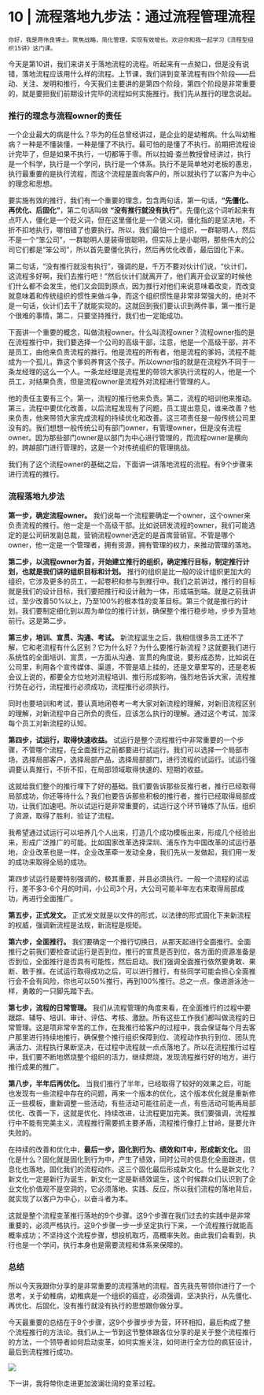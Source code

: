 # 10 | 流程落地九步法：通过流程管理流程

    你好，我是蒋伟良博士。聚焦战略，简化管理，实现有效增长。欢迎你和我一起学习《流程型组织15讲》这门课。

今天是第10讲，我们来讲关于落地流程的流程。听起来有一点拗口，但是没有说错，落地流程应该用什么样的流程。上节课，我们讲到变革流程有四个阶段——启动、关注、发明和推行，今天我们主要讲的是第四个阶段，第四个阶段是非常重要的，就是要把我们前期设计完毕的流程如何实施推行。我们先从推行的理念说起。

### 推行的理念与流程owner的责任

一个企业最大的病是什么？华为的任总曾经讲过，是企业的是幼稚病。什么叫幼稚病？一种是不懂装懂，一种是懂了不执行。最可怕的是懂了不执行。前期把流程设计完毕了，但是如果不执行，一切都等于零。所以拉姆·查兰教授曾经讲过，执行是一个科学，执行是一个学问，执行是一个体系。执行不是简单地对老板的愚忠，执行最重要的是执行流程，而这个流程是面向客户的，所以就执行了以客户为中心的理念和思想。

要实施有效的推行，我们有一个重要的理念，包含两句话，第一句话，**“先僵化、再优化、后固化”**，第二句话叫做 **“没有推行就没有执行”**。先僵化这个词听起来有点吓人，僵化是一个贬义词，但在这里僵化是一个褒义词，僵化指的是坚决地，不折不扣地执行，哪怕错了也要执行。所以，我们最怕一个组织，一群聪明人，然后不是一个“笨公司”，一群聪明人是装得很聪明，但实际上是小聪明，那些伟大的公司它们都是“笨公司”，所以首先要僵化执行，然后再优化改善，最后固化下来。

第二句话，“没有推行就没有执行”，强调的是，千万不要对伙计们说，“伙计们，这流程多好啊，我们去推行吧！”然后伙计们就离开了，他们离开会议室的时候他们什么都不会发生，他们又会回到原点，因为推行对他们来说意味着改变，而改变就意味着和传统组织的惯性来做斗争，而这个组织惯性是非常非常强大的，绝对不是一句话，伙计们去干了就能实现的。这就回到我们要认识到两件事，第一推行是个很难的事情，第二，只要坚持推行，我们也一定能成功。

下面讲一个重要的概念，叫做流程owner。什么叫流程owner？流程owner指的是在流程推行中，我们要选择一个公司的高级干部，注意，他是一个高级干部，并不是员工，由他来负责流程的推行。他是流程的所有者，他是流程的爹妈，流程不能成为一个孤儿，靠这个爹妈养育这个孩子。所以owner指的就是在流程外不同于一条龙经理的这么一个人。一条龙经理是流程里的带领大家执行流程的人，他是一个员工，对结果负责，但是流程owner是流程外对流程进行管理的人。

他的责任主要有三个。第一，流程的推行他来负责。第二，流程的培训他来推动。第三，流程中要优化改善，以后流程发现有了问题，员工提出意见，谁来改善？他来负责，他来带领大家完成流程的持续优化和改善。这三项责任是一般传统公司里没有的。我们想想一般传统公司有部门owner，有管理owner，但是没有流程owner。因为那些部门owner是以部门为中心进行管理的，而流程owner是横向的，跨越部门进行管理的，这是一个对传统组织的管理挑战。

我们有了这个流程owner的基础之后，下面讲一讲落地流程的流程。有9个步骤来进行流程的推行。

### 流程落地九步法

**第一步，确定流程owner。** 我们说每一个流程要确定一个owner，这个owner来负责流程的推行。他一定是一个高级干部。比如说研发流程的owner，我们可能选定的是公司研发副总裁，营销流程owner选定的是首席营销官。不管是哪个owner，他一定是一个管理者，拥有资源，拥有管理的权力，来推动管理的落地。

**第二步，以流程owner为首，开始建立推行的组织，确定推行目标，制定推行计划，也就是我们讲的组织目标和计划。** 推行的组织是比一般的设计组织更加大的组织，它涉及更多的员工，一起卷积和参与到推行中。我们之前讲过，推行的目标就是我们的设计目标，我们要把推行和设计融为一体，形成端到端。就是之前我讲过，至少改善50%以上，乃至100%的根本性的变革目标。第三个就是推行的计划。我们要制定细化到以周为单位的推行计划，确保整个推行稳步地，步步为营地前行。这是第二步。

**第三步，培训、宣贯、沟通、考试。** 新流程诞生之后，我相信很多员工还不了解，它和老流程有什么区别？它为什么好？为什么要推行新流程？这就要我们进行系统性的全面培训、宣贯，一方面从沟通、宣贯的角度说，要形成态势，比如说在公司里，利用各个宣传媒体、渠道，不管是墙上挂的，还是文章里写的，还是老板会议上说的，都要全方位地对流程培训、推行形成影响，强烈地告诉大家，流程推行势在必行，流程推行必须成功，流程推行必须执行。

同时也要培训和考试，要认真地闭卷考一考大家对新流程的理解，对新旧流程区别的理解，对新流程中自己所负的责任，应该怎么执行的理解。通过这个考试，加深每个员工对新流程的认知。

**第四步，试运行，取得快速收益。** 试运行是整个流程推行中非常重要的一个步骤，不管哪个流程，在全面推行之前都要进行试运行。我们可以选择一个局部市场，选择局部客户，选择局部产品，选择局部部门，进行流程的试运行。试运行强调要认真推行，不折不扣，在局部领域取得快速的、短期的收益。

这就给我们整个的推行埋下了好的基础。我们要告诉那些反推行者，推行已经取得局部成功，你还等待什么？我们也要告诉那些积极的推行者，推行已经取得局部成功，让我们加速吧。所以试运行是非常重要的，试运行这个环节锤炼了队伍，组织了资源，取得了胜利，验证了流程。

我希望通过试运行可以培养几个人出来，打造几个成功模板出来，形成几个经验出来，形成广泛推广的可能。比如国家改革选择深圳、浦东作为中国改革的试运行基地，企业改革也是一样，企业改革牵一发动全身，我们先从一发做起，我们用一发的成功来取得全局的成功。

第四步试运行是要特别强调的，极其重要，并且必须执行。一般一个流程的试运行，差不多3-6个月的时间，小公司3个月，大公司可能半年左右来取得局部成功，再进行全面推广。

**第五步，正式发文。** 正式发文就是以文件的形式，以法律的形式固化下来新流程的权威，强调新流程是法规，新流程是规矩。

**第六步，全面推行。** 我们要确定一个推行切换日，从那天起进行全面推行。全面推行之前我们要检查试运行是否到位，推行的宣贯是否到位，各方面的资源准备是否到位，全面推行是否具有可能性，然后启动。我们强调全面推行依然要勇敢、果断、敢于推。在试运行取得成功之后，可以进行推行，有些同学可能会担心全面推行会不会有风险，你也可以50%推行，再到100%推行。总之一点，像进游泳池一样，勇敢的一只脚先踏下去。

**第七步，流程的日常管理。** 我们从流程管理的角度来看，在全面推行的过程中要跟踪、辅导、培训、审计、评估、考核、激励。所有这些工作我们都叫做流程的日常管理。这是项非常辛苦的工作，在我推行给客户的过程中，我会保证每个月去客户那里进行持续地推行，确保整个推行组织保障到位、流程动作执行到位、团队充满活力、流程执行果断坚决，在过程中流程就一点点落地了。所以在流程推行过程中，我们要不断地燃烧整个组织的活力，继续燃烧，发现流程推行好的地方，进行推行成果的推广。

**第八步，半年后再优化。** 当我们推行了半年，已经取得了较好的效果之后，可能也发现有一些流程中存在的问题，再来一个版本的优化，这个版本优化就是重新修正一些模板，重新调整一些活动，有些活动可能往前走一点，有些活动可能再局部优化、改善一下，这就是优化、持续改进，让流程更加完美。我们要强调，流程推行中不能有完美主义，流程推行需要抓主要矛盾，流程推行像打上甘岭，是要允许失败的。

在持续的改善和优化中，**最后一步，固化到行为、绩效和IT中，形成新文化。** 固化是什么？固化就是固化到行为中，产生了绩效，同时公司的信息化全面跟进，信息化也落地，固化我们的流程动作。这三个固化最后形成新文化。什么是新文化？新文化一定是新行为诞生，新文化一定是新绩效诞生，这个时候群众们认识到了企业文化价值观不是空洞的，它必须落地、实践、反应，所以我们流程的落地背后，就实现了以客户为中心，以奋斗者为本。

这就是整个流程变革推行落地的9个步骤。这9个步骤在我们过去的实践中是非常重要的，必须严格执行。这9个步骤一步一步坚定执行下来，一个流程推行就能高概率成功；不坚持这个流程步骤，想投机取巧，高概率失败。由此我们会看到，执行也是一个学问，执行本身也是需要流程和体系来保障的。

### 总结

所以今天我跟你分享的是非常重要的流程落地的流程。首先我先带领你进行了一个思考，关于幼稚病，幼稚病是一个组织的癌症，必须强调，坚决执行，从先僵化、再优化、后固化，没有推行就没有执行的思想跟你做分享。

今天最重要的总结在于9个步骤，这9个步骤步步为营，环环相扣，最后构成了整个流程推行的方法论。我们从上一节到这节整体跟各位分享的是关于整个流程推行的方法，一个领导者如何启动变革，如何实施关注，如何进行全方位的疯狂设计，最后到流程推行成功。

![](https://static001.geekbang.org/resource/image/74/35/74dae85d94e618ea3dbeeb1763182035.png)

下一讲，我将带你走进更加波澜壮阔的变革过程。
    